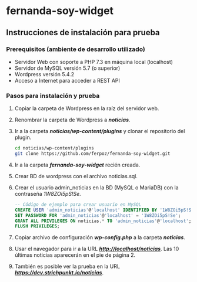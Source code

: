 # fernanda-soy-widget

## Instrucciones de instalación para prueba

### Prerequisitos (ambiente de desarrollo utilizado)

* Servidor Web con soporte a PHP 7.3 en máquina local (localhost)  
* Servidor de MySQL versión 5.7 (o superior)
* Wordpress versión 5.4.2
* Acceso a Internet para acceder a REST API

### Pasos para instalación y prueba

1. Copiar la carpeta de Wordpress en la raíz del servidor web.
1. Renombrar la carpeta de Wordpress a _**noticias**_.
1. Ir a la carpeta _**noticias/wp-content/plugins**_ y clonar el repositorio del plugin.

    ```bash
    cd noticias/wp-content/plugins
    git clone https://github.com/ferpoz/fernanda-soy-widget.git
    ```

1. Ir a la carpeta _**fernanda-soy-widget**_ recién creada.
1. Crear BD de wordpress con el archivo noticias.sql.
1. Crear el usuario admin\_noticias en la BD (MySQL o MariaDB) con la contraseña _1W8ZOi5pS!Se_.  

    ```sql
    -- Código de ejemplo para crear usuario en MySQL
    CREATE USER 'admin_noticias'@'localhost' IDENTIFIED BY '1W8ZOi5pS!Se';
    SET PASSWORD FOR 'admin_noticias'@'localhost' = '1W8ZOi5pS!Se';
    GRANT ALL PRIVILEGES ON noticias.* TO 'admin_noticias'@'localhost';
    FLUSH PRIVILEGES;
    ```

1. Copiar archivo de configuración _**wp-config.php**_ a la carpeta _**noticias**_.
1. Usar el navegador para ir a la URL _**<http://localhost/noticias>**_. Las 10 últimas noticias aparecerán en el pie de página 2.
1. También es posible ver la prueba en la URL  _**<https://dev.strichpunkt.io/noticias>**_.
